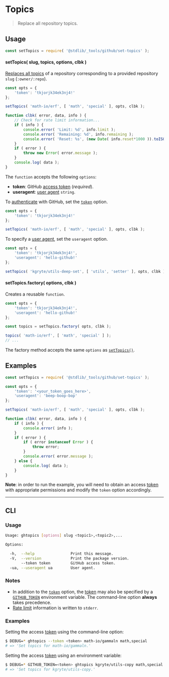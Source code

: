 <!--

@license Apache-2.0

Copyright (c) 2021 The Stdlib Authors.

Licensed under the Apache License, Version 2.0 (the "License");
you may not use this file except in compliance with the License.
You may obtain a copy of the License at

   http://www.apache.org/licenses/LICENSE-2.0

Unless required by applicable law or agreed to in writing, software
distributed under the License is distributed on an "AS IS" BASIS,
WITHOUT WARRANTIES OR CONDITIONS OF ANY KIND, either express or implied.
See the License for the specific language governing permissions and
limitations under the License.

-->

# Topics

> Replace all repository topics.

<!-- Section to include introductory text. Make sure to keep an empty line after the intro `section` element and another before the `/section` close. -->

<section class="intro">

</section>

<!-- /.intro -->

<!-- Package usage documentation. -->

<section class="usage">

## Usage

```javascript
const setTopics = require( '@stdlib/_tools/github/set-topics' );
```

<a name="topics"></a>

#### setTopics( slug, topics, options, clbk )

[Replaces all topics][github-topics] of a repository corresponding to a provided repository `slug` (`:owner/:repo`).

<!-- run-disable -->

```javascript
const opts = {
    'token': 'tkjorjk34ek3nj4!'
};

setTopics( 'math-io/erf', [ 'math', 'special' ], opts, clbk );

function clbk( error, data, info ) {
    // Check for rate limit information...
    if ( info ) {
        console.error( 'Limit: %d', info.limit );
        console.error( 'Remaining: %d', info.remaining );
        console.error( 'Reset: %s', (new Date( info.reset*1000 )).toISOString() );
    }
    if ( error ) {
        throw new Error( error.message );
    }
    console.log( data );
}
```

The `function` accepts the following `options`:

-   **token**: GitHub [access token][github-token] (_required_).
-   **useragent**: [user agent][github-user-agent] `string`.

To [authenticate][github-oauth2] with GitHub, set the [`token`][github-token] option.

<!-- run-disable -->

```javascript
const opts = {
    'token': 'tkjorjk34ek3nj4!'
};

setTopics( 'math-io/erf', [ 'math', 'special' ], opts, clbk );
```

To specify a [user agent][github-user-agent], set the `useragent` option.

<!-- run-disable -->

```javascript
const opts = {
    'token': 'tkjorjk34ek3nj4!',
    'useragent': 'hello-github!'
};

setTopics( 'kgryte/utils-deep-set', [ 'utils', 'setter' ], opts, clbk );
```

#### setTopics.factory( options, clbk )

Creates a reusable `function`.

<!-- run-disable -->

```javascript
const opts = {
    'token': 'tkjorjk34ek3nj4!',
    'useragent': 'hello-github!'
};

const topics = setTopics.factory( opts, clbk );

topics( 'math-io/erf', [ 'math', 'special' ] );
// ...
```

The factory method accepts the same `options` as [`setTopics()`](#topics).

</section>

<!-- /.usage -->

<!-- Package usage notes. Make sure to keep an empty line after the `section` element and another before the `/section` close. -->

<section class="notes">

</section>

<!-- /.notes -->

<!-- Package usage examples. -->

<section class="examples">

## Examples

<!-- eslint no-undef: "error" -->

```javascript
const setTopics = require( '@stdlib/_tools/github/set-topics' );

const opts = {
    'token': '<your_token_goes_here>',
    'useragent': 'beep-boop-bop'
};

setTopics( 'math-io/erf', [ 'math', 'special' ], opts, clbk );

function clbk( error, data, info ) {
    if ( info ) {
        console.error( info );
    }
    if ( error ) {
        if ( error instanceof Error ) {
            throw error;
        }
        console.error( error.message );
    } else {
        console.log( data );
    }
}
```

**Note**: in order to run the example, you will need to obtain an access [token][github-token] with appropriate permissions and modify the `token` option accordingly.

</section>

<!-- /.examples -->

<!-- Section for describing a command-line interface. -->

* * *

<section class="cli">

## CLI

<!-- CLI usage documentation. -->

<section class="usage">

### Usage

```bash
Usage: ghtopics [options] slug <topic1>,<topic2>,...

Options:

  -h,  --help                Print this message.
  -V,  --version             Print the package version.
       --token token         GitHub access token.
  -ua, --useragent ua        User agent.
```

</section>

<!-- /.usage -->

<!-- CLI usage notes. Make sure to keep an empty line after the `section` element and another before the `/section` close. -->

<section class="notes">

### Notes

-   In addition to the [`token`][github-token] option, the [token][github-token] may also be specified by a [`GITHUB_TOKEN`][github-token] environment variable. The command-line option **always** takes precedence.
-   [Rate limit][github-rate-limit] information is written to `stderr`.

</section>

<!-- /.notes -->

<!-- CLI usage examples. -->

<section class="examples">

### Examples

Setting the access [token][github-token] using the command-line option:

<!-- run-disable -->

```bash
$ DEBUG=* ghtopics --token <token> math-io/gammaln math,special
# => 'Set topics for math-io/gammaln.'
```

Setting the access [token][github-token] using an environment variable:

<!-- run-disable -->

```bash
$ DEBUG=* GITHUB_TOKEN=<token> ghtopics kgryte/utils-copy math,special
# => 'Set topics for kgryte/utils-copy.'
```

</section>

<!-- /.examples -->

</section>

<!-- /.cli -->

<!-- Section to include cited references. If references are included, add a horizontal rule *before* the section. Make sure to keep an empty line after the `section` element and another before the `/section` close. -->

<section class="references">

</section>

<!-- /.references -->

<!-- Section for related `stdlib` packages. Do not manually edit this section, as it is automatically populated. -->

<section class="related">

</section>

<!-- /.related -->

<!-- Section for all links. Make sure to keep an empty line after the `section` element and another before the `/section` close. -->

<section class="links">

[github-token]: https://github.com/settings/tokens/new

[github-oauth2]: https://developer.github.com/v3/#oauth2-token-sent-in-a-header

[github-user-agent]: https://developer.github.com/v3/#user-agent-required

[github-rate-limit]: https://developer.github.com/v3/rate_limit/

[github-topics]: https://docs.github.com/en/rest/reference/repos#replace-all-repository-topics

</section>

<!-- /.links -->
